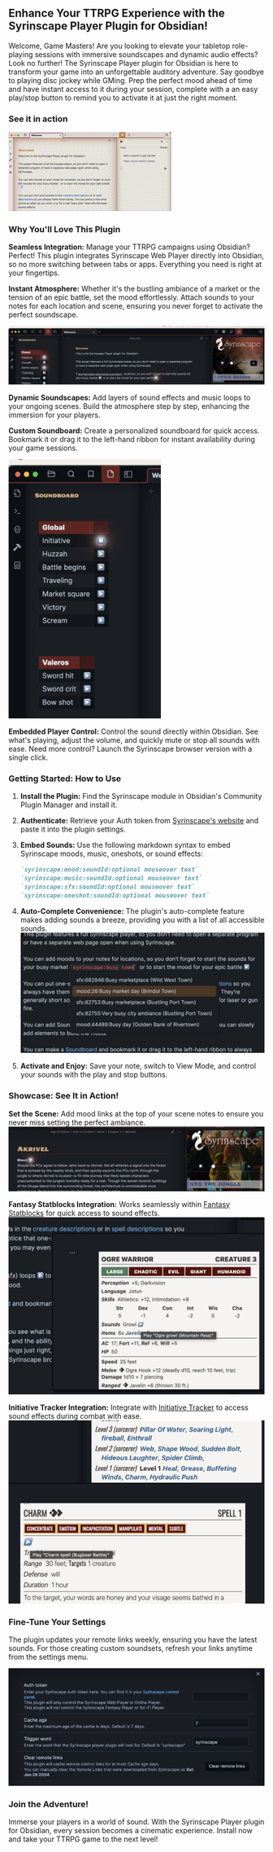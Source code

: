 ## **Enhance Your TTRPG Experience with the Syrinscape Player Plugin for Obsidian!**

Welcome, Game Masters! Are you looking to elevate your tabletop role-playing sessions with immersive soundscapes and dynamic audio effects? Look no further! The Syrinscape Player plugin for Obsidian is here to transform your game into an unforgettable auditory adventure. Say goodbye to playing disc jockey while GMing. Prep the perfect mood ahead of time and have instant access to it during your session, complete with a an easy play/stop button to remind you to activate it at just the right moment.

### See it in action

![Demo](doc/demo.gif)

### **Why You'll Love This Plugin**

**Seamless Integration:** Manage your TTRPG campaigns using Obsidian? Perfect! This plugin integrates Syrinscape Web Player directly into Obsidian, so no more switching between tabs or apps. Everything you need is right at your fingertips.

**Instant Atmosphere:** Whether it's the bustling ambiance of a market or the tension of an epic battle, set the mood effortlessly. Attach sounds to your notes for each location and scene, ensuring you never forget to activate the perfect soundscape.

![Location mood](doc/mood.png)

**Dynamic Soundscapes:** Add layers of sound effects and music loops to your ongoing scenes. Build the atmosphere step by step, enhancing the immersion for your players.

**Custom Soundboard:** Create a personalized soundboard for quick access. Bookmark it or drag it to the left-hand ribbon for instant availability during your game sessions.

![Soundboard](doc/Soundboard.png)

**Embedded Player Control:** Control the sound directly within Obsidian. See what's playing, adjust the volume, and quickly mute or stop all sounds with ease. Need more control? Launch the Syrinscape browser version with a single click.

### **Getting Started: How to Use**

1. **Install the Plugin:** Find the Syrinscape module in Obsidian's Community Plugin Manager and install it.
2. **Authenticate:** Retrieve your Auth token from [Syrinscape's website](https://syrinscape.com/online/cp/) and paste it into the plugin settings.
3. **Embed Sounds:** Use the following markdown syntax to embed Syrinscape moods, music, oneshots, or sound effects:
    ```markdown
    `syrinscape:mood:soundId:optional mouseover text`
    `syrinscape:music:soundId:optional mouseover text`
    `syrinscape:sfx:soundId:optional mouseover text`
    `syrinscape:oneshot:soundId:optional mouseover text`
    ```
4. **Auto-Complete Convenience:** The plugin's auto-complete feature makes adding sounds a breeze, providing you with a list of all accessible sounds.
    ![Autocompletion](doc/autocomplete.png)

5. **Activate and Enjoy:** Save your note, switch to View Mode, and control your sounds with the play and stop buttons.

### **Showcase: See It in Action!**

**Set the Scene:** Add mood links at the top of your scene notes to ensure you never miss setting the perfect ambiance.
![Scene mood](doc/location_mood.png)

**Fantasy Statblocks Integration:** Works seamlessly within [Fantasy Statblocks](https://github.com/javalent/fantasy-statblocks) for quick access to sound effects.
![Fantasy Statblocks integration](doc/fantasy_statblock.png)

**Initiative Tracker Integration:** Integrate with [Initiative Tracker](https://github.com/javalent/initiative-tracker) to access sound effects during combat with ease.
![Initiative Tracker integration](doc/initiative_tracker.png)

### **Fine-Tune Your Settings**

The plugin updates your remote links weekly, ensuring you have the latest sounds. For those creating custom soundsets, refresh your links anytime from the settings menu.

![Settings](doc/Settings.png)

### **Join the Adventure!**

Immerse your players in a world of sound. With the Syrinscape Player plugin for Obsidian, every session becomes a cinematic experience. Install now and take your TTRPG game to the next level!
